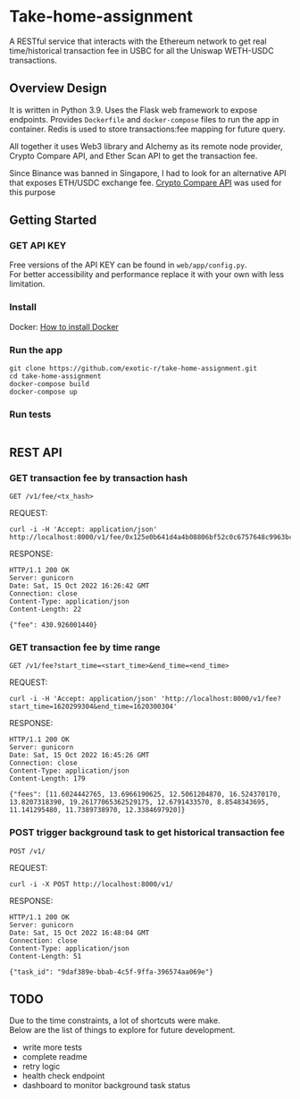 # Take-home-assignment

A RESTful service that interacts with the Ethereum network to get real time/historical 
transaction fee in USBC for all the Uniswap WETH-USDC transactions.


## Overview Design

It is written in Python 3.9. Uses the Flask web framework to expose endpoints.
Provides `Dockerfile` and `docker-compose` files to run the app in container.
Redis is used to store transactions:fee mapping for future query. 

All together it uses Web3 library and Alchemy as its remote node provider, Crypto Compare API, and Ether Scan API 
to get the transaction fee.

Since Binance was banned in Singapore, I had to look for an alternative API that exposes ETH/USDC exchange fee.
[Crypto Compare API](https://min-api.cryptocompare.com/documentation?key=Historical&cat=dataHistominute)
 was used for this purpose


## Getting Started

### GET API KEY
Free versions of the API KEY can be found in `web/app/config.py`.\
For better accessibility and performance replace it with your own with less limitation.

### Install
Docker: [How to install Docker](https://docs.docker.com/get-docker/)

### Run the app

```commandline
git clone https://github.com/exotic-r/take-home-assignment.git
cd take-home-assignment
docker-compose build
docker-compose up
```

### Run tests

```commandline

```

## REST API

### GET transaction fee by transaction hash
`GET /v1/fee/<tx_hash>`

REQUEST: 
```commandline
curl -i -H 'Accept: application/json' http://localhost:8000/v1/fee/0x125e0b641d4a4b08806bf52c0c6757648c9963bcda8681e4f996f09e00d4c2cc
```
RESPONSE: 
```
HTTP/1.1 200 OK
Server: gunicorn
Date: Sat, 15 Oct 2022 16:26:42 GMT
Connection: close
Content-Type: application/json
Content-Length: 22

{"fee": 430.926001440}
```

### GET transaction fee by time range
`GET /v1/fee?start_time=<start_time>&end_time=<end_time>`

REQUEST: 
```commandline
curl -i -H 'Accept: application/json' 'http://localhost:8000/v1/fee?start_time=1620299304&end_time=1620300304'
```

RESPONSE: 
```
HTTP/1.1 200 OK
Server: gunicorn
Date: Sat, 15 Oct 2022 16:45:26 GMT
Connection: close
Content-Type: application/json
Content-Length: 179

{"fees": [11.6024442765, 13.6966190625, 12.5061204870, 16.524370170, 13.8207318390, 19.26177065362529175, 12.6791433570, 8.8548343695, 11.141295480, 11.7389738970, 12.3384697920]}
```

### POST trigger background task to get historical transaction fee
`POST /v1/`

REQUEST: 
```commandline
curl -i -X POST http://localhost:8000/v1/
```
RESPONSE:
```
HTTP/1.1 200 OK
Server: gunicorn
Date: Sat, 15 Oct 2022 16:48:04 GMT
Connection: close
Content-Type: application/json
Content-Length: 51

{"task_id": "9daf389e-bbab-4c5f-9ffa-396574aa069e"}
```

## TODO
Due to the time constraints, a lot of shortcuts were make.\
Below are the list of things to explore for future development.

- write more tests
- complete readme
- retry logic 
- health check endpoint
- dashboard to monitor background task status